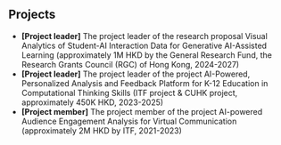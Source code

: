 ## Projects

- **[Project leader]** The project leader of the research proposal Visual Analytics of Student-AI Interaction Data for Generative AI-Assisted Learning (approximately 1M HKD by the General Research Fund, the Research Grants Council (RGC) of Hong Kong, 2024-2027)
- **[Project leader]** The project leader of the project AI-Powered, Personalized Analysis and Feedback Platform for K-12 Education in Computational Thinking Skills (ITF project & CUHK project, approximately 450K HKD, 2023-2025)
- **[Project member]** The project member of the project AI-powered Audience Engagement Analysis for Virtual Communication (approximately 2M HKD by ITF, 2021-2023)
